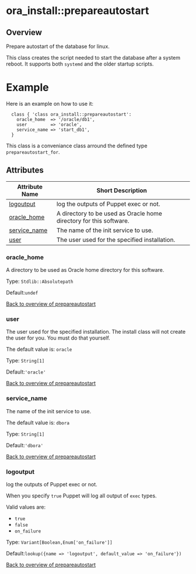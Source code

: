 # ora\_install::prepareautostart

## Overview

Prepare autostart of the database for linux.

This class creates the script needed to start the database after a system reboot. It supports both `systemd` and the older startup scripts.

# Example

Here is an example on how to use it:

```puppet
  class { 'class ora_install::prepareautostart':
    oracle_home  => '/oracle/db1',
    user         => 'oracle',
    service_name => 'start_db1',
  }
```
This class is a conveniance class arround the defined type `prepareautostart_for`.




## Attributes



Attribute Name                                 | Short Description                                                  |
---------------------------------------------- | ------------------------------------------------------------------ |
[logoutput](#prepareautostart_logoutput)       | log the outputs of Puppet exec or not.                             |
[oracle_home](#prepareautostart_oracle_home)   | A directory to be used as Oracle home directory for this software. |
[service_name](#prepareautostart_service_name) | The name of the init service to use.                               |
[user](#prepareautostart_user)                 | The user used for the specified installation.                      |




### oracle_home<a name='prepareautostart_oracle_home'>

A directory to be used as Oracle home directory for this software.

Type: `Stdlib::Absolutepath`

Default:`undef`

[Back to overview of prepareautostart](#attributes)

### user<a name='prepareautostart_user'>

The user used for the specified installation.
The install class will not create the user for you. You must do that yourself.

The default value is: `oracle`

Type: `String[1]`

Default:`'oracle'`

[Back to overview of prepareautostart](#attributes)

### service_name<a name='prepareautostart_service_name'>

The name of the init service to use.

The default value is: `dbora`

Type: `String[1]`

Default:`'dbora'`

[Back to overview of prepareautostart](#attributes)

### logoutput<a name='prepareautostart_logoutput'>

log the outputs of Puppet exec or not.

When you specify `true` Puppet will log all output of `exec` types.

Valid values are:

- `true`
- `false`
- `on_failure`

Type: `Variant[Boolean,Enum['on_failure']]`

Default:`lookup({name => 'logoutput', default_value => 'on_failure'})`

[Back to overview of prepareautostart](#attributes)
